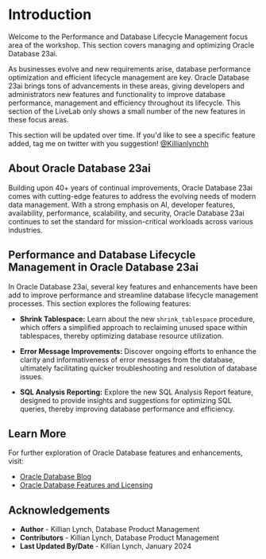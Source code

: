 # Introduction

Welcome to the Performance and Database Lifecycle Management focus area of the workshop. This section covers managing and optimizing Oracle Database 23ai.

As businesses evolve and new requirements arise, database performance optimization and efficient lifecycle management are key. Oracle Database 23ai brings tons of advancements in these areas, giving developers and administrators new features and functionality to improve database performance, management and efficiency throughout its lifecycle. This section of the LiveLab only shows a small number of the new features in these focus areas. 

This section will be updated over time. If you'd like to see a specific feature added, tag me on twitter with you suggestion! [@Killianlynchh](https://twitter.com/Killianlynchh)

## About Oracle Database 23ai

Building upon 40+ years of continual improvements, Oracle Database 23ai comes with cutting-edge features to address the evolving needs of modern data management. With a strong emphasis on AI, developer features, availability, performance, scalability, and security, Oracle Database 23ai continues to set the standard for mission-critical workloads across various industries.

## Performance and Database Lifecycle Management in Oracle Database 23ai

In Oracle Database 23ai, several key features and enhancements have been add to improve performance and streamline database lifecycle management processes. This section explores the following features:

- **Shrink Tablespace:** Learn about the new `shrink_tablespace` procedure, which offers a simplified approach to reclaiming unused space within tablespaces, thereby optimizing database resource utilization.

- **Error Message Improvements:** Discover ongoing efforts to enhance the clarity and informativeness of error messages from the database, ultimately facilitating quicker troubleshooting and resolution of database issues.

- **SQL Analysis Reporting:** Explore the new SQL Analysis Report feature, designed to provide insights and suggestions for optimizing SQL queries, thereby improving database performance and efficiency.

## Learn More

For further exploration of Oracle Database features and enhancements, visit: 

- [Oracle Database Blog](http://blogs.oracle.com/database)
- [Oracle Database Features and Licensing](https://apex.oracle.com/database-features/)

## Acknowledgements
* **Author** - Killian Lynch, Database Product Management
* **Contributors** - Killian Lynch, Database Product Management
* **Last Updated By/Date** - Killian Lynch, January 2024

